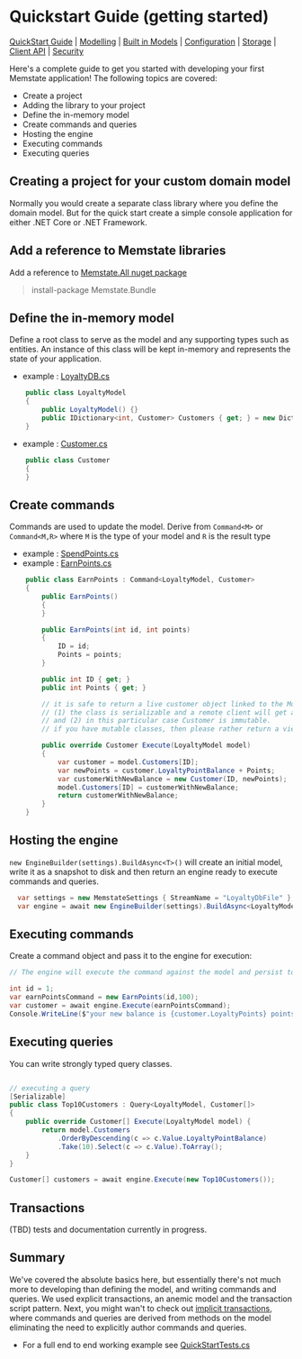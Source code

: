 # Quickstart Guide (getting started)

[QuickStart Guide](../QuickStart)  | [Modelling](../Modelling) | [Built in Models](../BuiltInModels) | [Configuration](../Configuration) | [Storage](../Storage) | [Client API](../ClientAPI) | [Security](../Security)

Here's a complete guide to get you started with developing your first Memstate application!
The following topics are covered:

* Create a project
* Adding the library to your project
* Define the in-memory model
* Create commands and queries
* Hosting the engine
* Executing commands
* Executing queries

## Creating a project for your custom domain model
Normally you would create a separate class library where you define the domain model. But for the quick start create a simple console application for either .NET Core or .NET Framework.

## Add a reference to Memstate libraries
Add a reference to  [Memstate.All nuget package](http://nuget.org/List/Packages/Memstate.All)

> install-package Memstate.Bundle

## Define the in-memory model
Define a root class to serve as the model and any supporting types such as entities. An instance of this class will be kept in-memory and represents the state of your application.

* example : [LoyaltyDB.cs](LoyaltyDB.cs)

```csharp
    public class LoyaltyModel
    {
        public LoyaltyModel() {}
        public IDictionary<int, Customer> Customers { get; } = new Dictionary<int, Customer>();
    }
```

* example : [Customer.cs](Customer.cs)

```csharp
    public class Customer
    {
    }
```

## Create commands

Commands are used to update the model. Derive from `Command<M>` or `Command<M,R>` where `M` is the type of your model and `R` is the result type

* example : [SpendPoints.cs](Commands/SpendPoints.cs)
* example : [EarnPoints.cs](Commands/EarnPoints.cs)

```csharp
    public class EarnPoints : Command<LoyaltyModel, Customer>
    {
        public EarnPoints()
        {
        }

        public EarnPoints(int id, int points)
        {
            ID = id;
            Points = points;
        }

        public int ID { get; }
        public int Points { get; }

        // it is safe to return a live customer object linked to the Model because
        // (1) the class is serializable and a remote client will get a serialized copy
        // and (2) in this particular case Customer is immutable.
        // if you have mutable classes, then please rather return a view, e.g. CustomerBalance or CustomerView class 

        public override Customer Execute(LoyaltyModel model)
        {
            var customer = model.Customers[ID];
            var newPoints = customer.LoyaltyPointBalance + Points;
            var customerWithNewBalance = new Customer(ID, newPoints);
            model.Customers[ID] = customerWithNewBalance;
            return customerWithNewBalance;
        }
    }
```

## Hosting the engine

`new EngineBuilder(settings).BuildAsync<T>()` will create an initial model, write it as a snapshot to disk and then return an engine ready to execute commands and queries.

```csharp
  var settings = new MemstateSettings { StreamName = "LoyaltyDbFile" };
  var engine = await new EngineBuilder(settings).BuildAsync<LoyaltyModel>();
```

## Executing commands

Create a command object and pass it to the engine for execution:

```csharp
// The engine will execute the command against the model and persist to the command journal.

int id = 1;
var earnPointsCommand = new EarnPoints(id,100);
var customer = await engine.Execute(earnPointsCommand);
Console.WriteLine($"your new balance is {customer.LoyaltyPoints} points.");
```

## Executing queries

You can  write strongly typed query classes.

```csharp

// executing a query
[Serializable]
public class Top10Customers : Query<LoyaltyModel, Customer[]>
{
    public override Customer[] Execute(LoyaltyModel model) {
        return model.Customers
            .OrderByDescending(c => c.Value.LoyaltyPointBalance)
            .Take(10).Select(c => c.Value).ToArray();
    }
}

Customer[] customers = await engine.Execute(new Top10Customers());
```

## Transactions

(TBD) tests and documentation currently in progress.

## Summary

We've covered the absolute basics here, but essentially there's not much more to developing than defining the model, and writing commands and queries. We used explicit transactions, an anemic model and the transaction script pattern. Next, you might wan't to check out [implicit transactions](../../modeling/proxy), where commands and queries are derived from methods on the model eliminating the need to explicitly author commands and queries.

* For a full end to end working example see [QuickStartTests.cs](QuickStartTests.cs)
